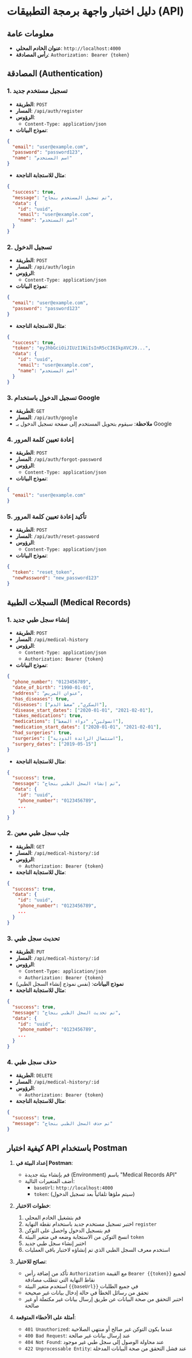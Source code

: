 # دليل اختبار واجهة برمجة التطبيقات (API)

## معلومات عامة
- **عنوان الخادم المحلي**: `http://localhost:4000`
- **رأس المصادقة**: `Authorization: Bearer {token}`

## المصادقة (Authentication)

### 1. تسجيل مستخدم جديد
- **الطريقة**: `POST`
- **المسار**: `/api/auth/register`
- **الرؤوس**: 
  - `Content-Type: application/json`
- **نموذج البيانات**:
```json
{
  "email": "user@example.com",
  "password": "password123",
  "name": "اسم المستخدم"
}
```
- **مثال للاستجابة الناجحة**:
```json
{
  "success": true,
  "message": "تم تسجيل المستخدم بنجاح",
  "data": {
    "id": "uuid",
    "email": "user@example.com",
    "name": "اسم المستخدم"
  }
}
```

### 2. تسجيل الدخول
- **الطريقة**: `POST`
- **المسار**: `/api/auth/login`
- **الرؤوس**: 
  - `Content-Type: application/json`
- **نموذج البيانات**:
```json
{
  "email": "user@example.com",
  "password": "password123"
}
```
- **مثال للاستجابة الناجحة**:
```json
{
  "success": true,
  "token": "eyJhbGciOiJIUzI1NiIsInR5cCI6IkpXVCJ9...",
  "data": {
    "id": "uuid",
    "email": "user@example.com",
    "name": "اسم المستخدم"
  }
}
```

### 3. تسجيل الدخول باستخدام Google
- **الطريقة**: `GET`
- **المسار**: `/api/auth/google`
- **ملاحظة**: سيقوم بتحويل المستخدم إلى صفحة تسجيل الدخول بـ Google

### 4. إعادة تعيين كلمة المرور
- **الطريقة**: `POST`
- **المسار**: `/api/auth/forgot-password`
- **الرؤوس**: 
  - `Content-Type: application/json`
- **نموذج البيانات**:
```json
{
  "email": "user@example.com"
}
```

### 5. تأكيد إعادة تعيين كلمة المرور
- **الطريقة**: `POST`
- **المسار**: `/api/auth/reset-password`
- **الرؤوس**: 
  - `Content-Type: application/json`
- **نموذج البيانات**:
```json
{
  "token": "reset_token",
  "newPassword": "new_password123"
}
```

## السجلات الطبية (Medical Records)

### 1. إنشاء سجل طبي جديد
- **الطريقة**: `POST`
- **المسار**: `/api/medical-history`
- **الرؤوس**: 
  - `Content-Type: application/json`
  - `Authorization: Bearer {token}`
- **نموذج البيانات**:
```json
{
  "phone_number": "0123456789",
  "date_of_birth": "1990-01-01",
  "address": "عنوان المريض",
  "has_diseases": true,
  "diseases": ["السكري", "ضغط الدم"],
  "disease_start_dates": ["2020-01-01", "2021-02-01"],
  "takes_medications": true,
  "medications": ["انسولين", "دواء الضغط"],
  "medication_start_dates": ["2020-01-01", "2021-02-01"],
  "had_surgeries": true,
  "surgeries": ["استئصال الزائدة الدودية"],
  "surgery_dates": ["2019-05-15"]
}
```
- **مثال للاستجابة الناجحة**:
```json
{
  "success": true,
  "message": "تم إنشاء السجل الطبي بنجاح",
  "data": {
    "id": "uuid",
    "phone_number": "0123456789",
    ...
  }
}
```

### 2. جلب سجل طبي معين
- **الطريقة**: `GET`
- **المسار**: `/api/medical-history/:id`
- **الرؤوس**: 
  - `Authorization: Bearer {token}`
- **مثال للاستجابة الناجحة**:
```json
{
  "success": true,
  "data": {
    "id": "uuid",
    "phone_number": "0123456789",
    ...
  }
}
```

### 3. تحديث سجل طبي
- **الطريقة**: `PUT`
- **المسار**: `/api/medical-history/:id`
- **الرؤوس**: 
  - `Content-Type: application/json`
  - `Authorization: Bearer {token}`
- **نموذج البيانات**: (نفس نموذج إنشاء السجل الطبي)
- **مثال للاستجابة الناجحة**:
```json
{
  "success": true,
  "message": "تم تحديث السجل الطبي بنجاح",
  "data": {
    "id": "uuid",
    "phone_number": "0123456789",
    ...
  }
}
```

### 4. حذف سجل طبي
- **الطريقة**: `DELETE`
- **المسار**: `/api/medical-history/:id`
- **الرؤوس**: 
  - `Authorization: Bearer {token}`
- **مثال للاستجابة الناجحة**:
```json
{
  "success": true,
  "message": "تم حذف السجل الطبي بنجاح"
}
```

## كيفية اختبار API باستخدام Postman

1. **إعداد البيئة في Postman**:
   - قم بإنشاء بيئة جديدة (Environment) باسم "Medical Records API"
   - أضف المتغيرات التالية:
     - `baseUrl`: `http://localhost:4000`
     - `token`: (سيتم ملؤها تلقائياً بعد تسجيل الدخول)

2. **خطوات الاختبار**:
   1. قم بتشغيل الخادم المحلي
   2. اختبر تسجيل مستخدم جديد باستخدام نقطة النهاية `register`
   3. قم بتسجيل الدخول واحصل على التوكن
   4. انسخ التوكن من الاستجابة وضعه في متغير البيئة `token`
   5. اختبر إنشاء سجل طبي جديد
   6. استخدم معرف السجل الطبي الذي تم إنشاؤه لاختبار باقي العمليات

3. **نصائح للاختبار**:
   - تأكد من إضافة رأس `Authorization` مع القيمة `Bearer {{token}}` لجميع نقاط النهاية التي تتطلب مصادقة
   - استخدم متغير البيئة `{{baseUrl}}` في جميع الطلبات
   - تحقق من رسائل الخطأ في حالة إدخال بيانات غير صحيحة
   - اختبر التحقق من صحة البيانات عن طريق إرسال بيانات غير مكتملة أو غير صالحة

4. **أمثلة على الأخطاء المتوقعة**:
   - `401 Unauthorized`: عندما يكون التوكن غير صالح أو منتهي الصلاحية
   - `400 Bad Request`: عند إرسال بيانات غير صالحة
   - `404 Not Found`: عند محاولة الوصول إلى سجل طبي غير موجود
   - `422 Unprocessable Entity`: عند فشل التحقق من صحة البيانات المدخلة